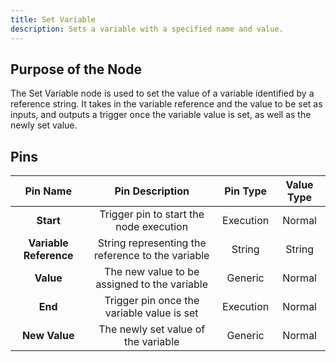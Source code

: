 ```yaml
---
title: Set Variable
description: Sets a variable with a specified name and value.
---
```


## Purpose of the Node
The Set Variable node is used to set the value of a variable identified by a reference string. It takes in the variable reference and the value to be set as inputs, and outputs a trigger once the variable value is set, as well as the newly set value.

## Pins

| Pin Name    | Pin Description                             | Pin Type | Value Type |
|:-------------:|:-------------------------------------------:|:--------:|:----------:|
| **Start**     | Trigger pin to start the node execution     | Execution| Normal     |
| **Variable Reference** | String representing the reference to the variable | String | String     |
| **Value**      | The new value to be assigned to the variable  | Generic  | Normal     |
| **End**       | Trigger pin once the variable value is set | Execution| Normal     |
| **New Value**  | The newly set value of the variable         | Generic  | Normal     |